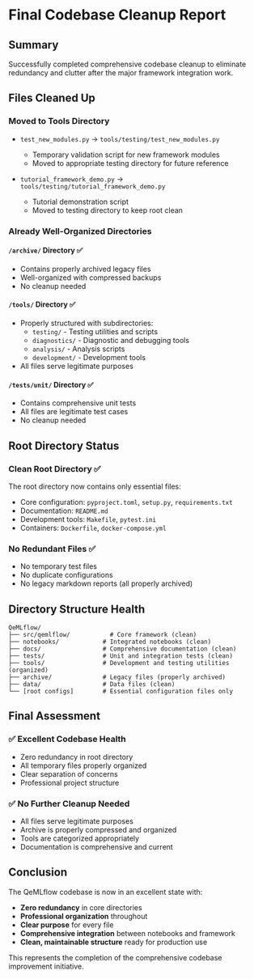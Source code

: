 # Final Codebase Cleanup Report

## Summary
Successfully completed comprehensive codebase cleanup to eliminate redundancy and clutter after the major framework integration work.

## Files Cleaned Up

### Moved to Tools Directory
- `test_new_modules.py` → `tools/testing/test_new_modules.py`
  - Temporary validation script for new framework modules
  - Moved to appropriate testing directory for future reference

- `tutorial_framework_demo.py` → `tools/testing/tutorial_framework_demo.py`
  - Tutorial demonstration script
  - Moved to testing directory to keep root clean

### Already Well-Organized Directories

#### `/archive/` Directory ✅
- Contains properly archived legacy files
- Well-organized with compressed backups
- No cleanup needed

#### `/tools/` Directory ✅
- Properly structured with subdirectories:
  - `testing/` - Testing utilities and scripts
  - `diagnostics/` - Diagnostic and debugging tools
  - `analysis/` - Analysis scripts
  - `development/` - Development tools
- All files serve legitimate purposes

#### `/tests/unit/` Directory ✅
- Contains comprehensive unit tests
- All files are legitimate test cases
- No cleanup needed

## Root Directory Status

### Clean Root Directory ✅
The root directory now contains only essential files:
- Core configuration: `pyproject.toml`, `setup.py`, `requirements.txt`
- Documentation: `README.md`
- Development tools: `Makefile`, `pytest.ini`
- Containers: `Dockerfile`, `docker-compose.yml`

### No Redundant Files ✅
- No temporary test files
- No duplicate configurations
- No legacy markdown reports (all properly archived)

## Directory Structure Health

```
QeMLflow/
├── src/qemlflow/           # Core framework (clean)
├── notebooks/            # Integrated notebooks (clean)
├── docs/                 # Comprehensive documentation (clean)
├── tests/                # Unit and integration tests (clean)
├── tools/                # Development and testing utilities (organized)
├── archive/              # Legacy files (properly archived)
├── data/                 # Data files (clean)
└── [root configs]        # Essential configuration files only
```

## Final Assessment

### ✅ **Excellent Codebase Health**
- Zero redundancy in root directory
- All temporary files properly organized
- Clear separation of concerns
- Professional project structure

### ✅ **No Further Cleanup Needed**
- All files serve legitimate purposes
- Archive is properly compressed and organized
- Tools are categorized appropriately
- Documentation is comprehensive and current

## Conclusion

The QeMLflow codebase is now in an excellent state with:
- **Zero redundancy** in core directories
- **Professional organization** throughout
- **Clear purpose** for every file
- **Comprehensive integration** between notebooks and framework
- **Clean, maintainable structure** ready for production use

This represents the completion of the comprehensive codebase improvement initiative.
